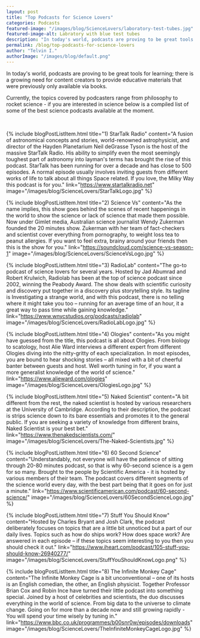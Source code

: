 ```yaml
---
layout: post
title: "Top Podcasts for Science Lovers"
categories: Podcasts
featured-image: "/images/blog/ScienceLovers/laboratory-test-tubes.jpg"
featured-image-alt: Labratory with blue test tubes
description: "In today's world, podcasts are proving to be great tools for learning; there is a growing need for content creators to provide educative materials that were previously only available via books."
permalink: /blog/top-podcasts-for-science-lovers
author: "Telvin I."
authorImage: "/images/blog/default.png"
---
```


<p>In today's world, podcasts are proving to be great tools for learning; there is a growing need for content creators to provide educative materials that were previously only available via books.</p>  

<p>Currently, the topics covered by podcasters range from philosophy to rocket science - if you are interested in science below is a compiled list of some of the best science podcasts available at the moment.</p> 

<br>

{% include blogPostListItem.html
  title="1) StarTalk Radio"
  content="A fusion of astronomical concepts and stories, world-renowned astrophysicist, and director of the Hayden Planetarium Neil deGrasse Tyson is the host of the massive StarTalk Radio. His ability to simplify even the most seemingly toughest part of astronomy into layman's terms has brought the rise of this podcast.  StarTalk has been running for over a decade and has close to 500 episodes. A normal episode usually involves inviting guests from different works of life to talk about all things Space related. If you love, the Milky Way this podcast is for you."
  link="https://www.startalkradio.net"
  image="/images/blog/ScienceLovers/StarTalkLogo.jpg"
%}

{% include blogPostListItem.html
  title="2) Science Vs"
  content="As the name implies, this show goes behind the scenes of recent happenings in the world to show the science or lack of science that made them possible. Now under Gimlet media, Australian science journalist Wendy Zukerman founded the 20 minutes show. Zukerman with her team of fact-checkers and scientist cover everything from pornography, to weight loss tea to peanut allergies. If you want to feel extra, brainy around your friends then this is the show for you."
  link="https://soundcloud.com/science-vs-season-1"
  image="/images/blog/ScienceLovers/ScienceVsLogo.jpg"
%}

{% include blogPostListItem.html
  title="3) RadioLab"
  content="The go-to podcast of science lovers for several years. Hosted by Jad Abumrad and Robert Krulwich, Radiolab has been at the top of science podcast since 2002, winning the Peabody Award. The show deals with scientific curiosity and discovery put together in a discovery plus storytelling style. Its tagline is Investigating a strange world, and with this podcast, there is no telling where it might take you too – running for an average time of an hour, it a great way to pass time while gaining knowledge."
  link="https://www.wnycstudios.org/podcasts/radiolab"
  image="/images/blog/ScienceLovers/RadioLabLogo.jpg"
%}

{% include blogPostListItem.html
  title="4) Ologies"
  content="As you might have guessed from the title, this podcast is all about Ologies. From biology to scatology, host Alie Ward interviews a different expert from different Ologies diving into the nitty-gritty of each specialization. In most episodes, you are bound to hear shocking stories – all mixed with a bit of cheerful banter between guests and host. Well worth tuning in for, if you want a more generalist knowledge of the world of science."
  link="https://www.alieward.com/ologies"
  image="/images/blog/ScienceLovers/OlogiesLogo.jpg"
%}

{% include blogPostListItem.html
  title="5) Naked Scientist"
  content="A bit different from the rest, the naked scientist is hosted by various researchers at the University of Cambridge. According to their description, the podcast is strips science down to its bare essentials and promotes it to the general public.  If you are seeking a variety of knowledge from different brains, Naked Scientist is your best bet."
  link="https://www.thenakedscientists.com/"
  image="/images/blog/ScienceLovers/The-Naked-Scientists.jpg"
%}

{% include blogPostListItem.html
  title="6) 60 Second Science"
  content="Understandably, not everyone will have the patience of sitting through 20-80 minutes podcast, so that is why 60-second science is a gem for so many. Brought to the people by Scientific America - it is hosted by various members of their team. The podcast covers different segments of the science world every day, with the best part being that it goes on for just a minute."
  link="https://www.scientificamerican.com/podcast/60-second-science/"
  image="/images/blog/ScienceLovers/60SecondScienceLogo.jpg"
%}

{% include blogPostListItem.html
  title="7)  Stuff You Should Know"
  content="Hosted by Charles Bryant and Josh Clark, the podcast deliberately focuses on topics that are a little bit unnoticed but a part of our daily lives.  Topics such as how do ships work? How does space work? Are answered in each episode – if these topics seem interesting to you then you should check it out."
  link="https://www.iheart.com/podcast/105-stuff-you-should-know-26940277/"
  image="/images/blog/ScienceLovers/StuffYouShouldKnowLogo.png"
%}

{% include blogPostListItem.html
  title="8)  The Infinite Monkey Cage"
  content="The Infinite Monkey Cage is a bit unconventional – one of its hosts is an English comedian, the other, an English physicist. Together Professor Brian Cox and Robin Ince have turned their little podcast into something special. Joined by a host of celebrities and scientists, the duo discusses everything in the world of science. From big data to the universe to climate change. Going on for more than a decade now and still growing rapidly - You will spend your time wisely by tuning in."
  link="https://www.bbc.co.uk/programmes/b00snr0w/episodes/downloads"
  image="/images/blog/ScienceLovers/TheInfiniteMonkeyCageLogo.jpg"
%}
